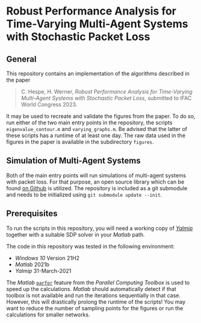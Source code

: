 # Robust Performance Analysis for Time-Varying Multi-Agent Systems with Stochastic Packet Loss

## General

This repository contains an implementation of the algorithms described in the paper

> C. Hespe, H. Werner, *Robust Performance Analysis for Time-Varying Multi-Agent Systems with Stochastic Packet Loss*, submitted to IFAC World Congress 2023.

It may be used to recreate and validate the figures from the paper.
To do so, run either of the two main entry points in the repository, the scripts `eigenvalue_contour.m` and `varying_graphs.m`.
Be advised that the latter of these scripts has a runtime of at least one day.
The raw data used in the figures in the paper is available in the subdirectory `figures`.

## Simulation of Multi-Agent Systems

Both of the main entry points will run simulations of multi-agent systems with packet loss.
For that purpose, an open source library which can be found [on Github](https://github.com/TUHH-ICS/MAS-Simulation) is utilized.
The repository is included as a git submodule and needs to be initialized using `git submodule update --init`.

## Prerequisites

To run the scripts in this repository, you will need a working copy of [*Yalmip*](https://yalmip.github.io/) together with a suitable SDP solver in your *Matlab* path.

The code in this repository was tested in the following environment:

* *Windows 10* Version 21H2
* *Matlab* 2021b
* *Yalmip* 31-March-2021

The *Matlab* [`parfor`](https://de.mathworks.com/help/parallel-computing/parfor.html) feature from the *Parallel Computing Toolbox* is used to speed up the calculations.
*Matlab* should automatically detect if that toolbox is not available and run the iterations sequentially in that case.
However, this will drastically prolong the runtime of the scripts!
You may want to reduce the number of sampling points for the figures or run the calculations for smaller networks.
